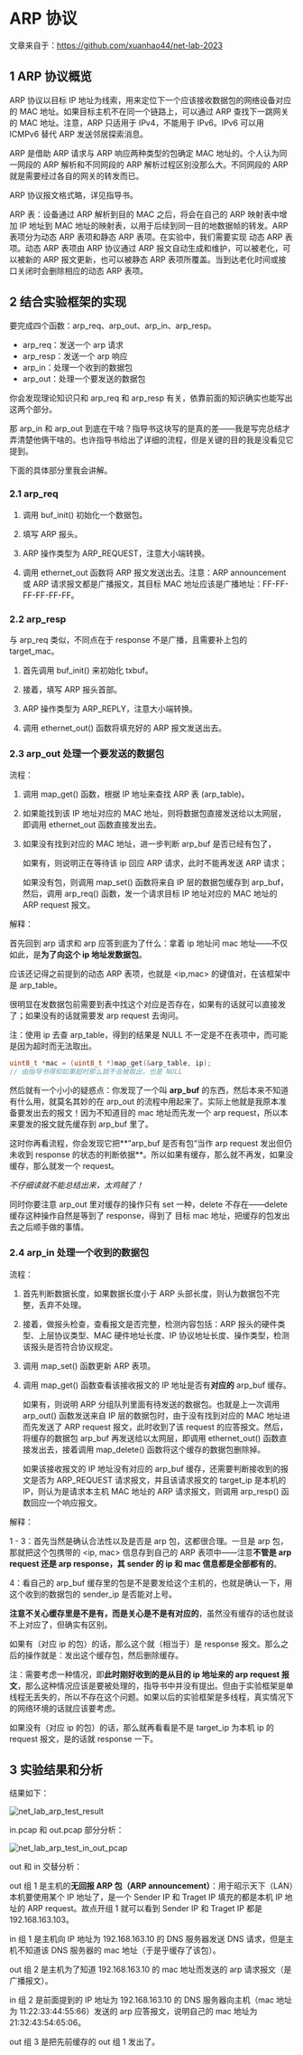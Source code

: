 # ARP 协议

文章来自于：https://github.com/xuanhao44/net-lab-2023

## 1 ARP 协议概览

ARP 协议以目标 IP 地址为线索，用来定位下一个应该接收数据包的网络设备对应的 MAC 地址。如果目标主机不在同一个链路上，可以通过 ARP 查找下一跳网关的 MAC 地址。注意，ARP 只适用于 IPv4，不能用于 IPv6。IPv6 可以用 ICMPv6 替代 ARP 发送邻居探索消息。

ARP 是借助 ARP 请求与 ARP 响应两种类型的包确定 MAC 地址的。个人认为同一网段的 ARP 解析和不同网段的 ARP 解析过程区别没那么大。不同网段的 ARP 就是需要经过各自的网关的转发而已。

ARP 协议报文格式略，详见指导书。

ARP 表：设备通过 ARP 解析到目的 MAC 之后，将会在自己的 ARP 映射表中增加 IP 地址到 MAC 地址的映射表，以用于后续到同一目的地数据帧的转发。ARP 表项分为动态 ARP 表项和静态 ARP 表项。在实验中，我们需要实现 动态 ARP 表项。动态 ARP 表项由 ARP 协议通过 ARP 报文自动生成和维护，可以被老化，可以被新的 ARP 报文更新，也可以被静态 ARP 表项所覆盖。当到达老化时间或接口关闭时会删除相应的动态 ARP 表项。

## 2 结合实验框架的实现

要完成四个函数：arp_req、arp_out、arp_in、arp_resp。

- arp_req：发送一个 arp 请求
- arp_resp：发送一个 arp 响应
- arp_in：处理一个收到的数据包
- arp_out：处理一个要发送的数据包

你会发现理论知识只和 arp_req 和 arp_resp 有关，依靠前面的知识确实也能写出这两个部分。

那 arp_in 和 arp_out 到底在干啥？指导书这块写的是真的差——我是写完总结才弄清楚他俩干啥的。也许指导书给出了详细的流程，但是关键的目的我是没看见它提到。

下面的具体部分里我会讲解。

### 2.1 arp_req

1. 调用 buf_init() 初始化一个数据包。

2. 填写 ARP 报头。

3. ARP 操作类型为 ARP_REQUEST，注意大小端转换。

4. 调用 ethernet_out 函数将 ARP 报文发送出去。注意：ARP announcement 或 ARP 请求报文都是广播报文，其目标 MAC 地址应该是广播地址：FF-FF-FF-FF-FF-FF。

### 2.2 arp_resp

与 arp_req 类似，不同点在于 response 不是广播，且需要补上包的 target_mac。

1. 首先调用 buf_init() 来初始化 txbuf。

2. 接着，填写 ARP 报头首部。

3. ARP 操作类型为 ARP_REPLY，注意大小端转换。

4. 调用 ethernet_out() 函数将填充好的 ARP 报文发送出去。

### 2.3 arp_out 处理一个要发送的数据包

流程：

1. 调用 map_get() 函数，根据 IP 地址来查找 ARP 表 (arp_table)。

2. 如果能找到该 IP 地址对应的 MAC 地址，则将数据包直接发送给以太网层，即调用 ethernet_out 函数直接发出去。

3. 如果没有找到对应的 MAC 地址，进一步判断 arp_buf 是否已经有包了，

   如果有，则说明正在等待该 ip 回应 ARP 请求，此时不能再发送 ARP 请求；

   如果没有包，则调用 map_set() 函数将来自 IP 层的数据包缓存到 arp_buf，然后，调用 arp_req() 函数，发一个请求目标 IP 地址对应的 MAC 地址的 ARP request 报文。

解释：

首先回到 arp 请求和 arp 应答到底为了什么：拿着 ip 地址问 mac 地址——不仅如此，是**为了向这个 ip 地址发数据包**。

应该还记得之前提到的动态 ARP 表项，也就是 <ip,mac> 的键值对，在该框架中是 arp_table。

很明显在发数据包前需要到表中找这个对应是否存在，如果有的话就可以直接发了；如果没有的话就需要发 arp request 去询问。

注：使用 ip 去查 arp_table，得到的结果是 NULL 不一定是不在表项中，而可能是因为超时而无法取出。

```c
uint8_t *mac = (uint8_t *)map_get(&arp_table, ip);
// 由指导书得知如果超时那么就不会被取出，也是 NULL
```

然后就有一个小小的疑惑点：你发现了一个叫 **arp_buf** 的东西，然后本来不知道有什么用，就莫名其妙的在 arp_out 的流程中用起来了。实际上他就是我原本准备要发出去的报文！因为不知道目的 mac 地址而先发一个 arp request，所以本来要发的报文就先缓存到 arp_buf 里了。

这时你再看流程，你会发现它把**”arp_buf 是否有包“当作 arp request 发出但仍未收到 response 的状态的判断依据**。所以如果有缓存，那么就不再发，如果没缓存，那么就发一个 request。

*不仔细读就不能总结出来，太鸡贼了！*

同时你要注意 arp_out 里对缓存的操作只有 set 一种，delete 不存在——delete 缓存这种操作自然是等到了 response，得到了 目标 mac 地址，把缓存的包发出去之后顺手做的事情。

### 2.4 arp_in 处理一个收到的数据包

流程：

1. 首先判断数据长度，如果数据长度小于 ARP 头部长度，则认为数据包不完整，丢弃不处理。

2. 接着，做报头检查，查看报文是否完整，检测内容包括：ARP 报头的硬件类型、上层协议类型、MAC 硬件地址长度、IP 协议地址长度、操作类型，检测该报头是否符合协议规定。

3. 调用 map_set() 函数更新 ARP 表项。

4. 调用 map_get() 函数查看该接收报文的 IP 地址是否有**对应的** arp_buf 缓存。

   如果有，则说明 ARP 分组队列里面有待发送的数据包。也就是上一次调用 arp_out() 函数发送来自 IP 层的数据包时，由于没有找到对应的 MAC 地址进而先发送了 ARP request 报文，此时收到了该 request 的应答报文。然后，将缓存的数据包 arp_buf 再发送给以太网层，即调用 ethernet_out() 函数直接发出去，接着调用 map_delete() 函数将这个缓存的数据包删除掉。

   如果该接收报文的 IP 地址没有对应的 arp_buf 缓存，还需要判断接收到的报文是否为 ARP_REQUEST 请求报文，并且该请求报文的 target_ip 是本机的 IP，则认为是请求本主机 MAC 地址的 ARP 请求报文，则调用 arp_resp() 函数回应一个响应报文。

解释：

1 - 3：首先当然是确认合法性以及是否是 arp 包，这都很合理。一旦是 arp 包，那就把这个包携带的 <ip, mac> 信息存到自己的 ARP 表项中——注意**不管是 arp request 还是 arp response，其 sender 的 ip 和 mac 信息都是全部都有的**。

4：看自己的 arp_buf 缓存里的包是不是要发给这个主机的，也就是确认一下，用这个收到的数据包的 sender_ip 是否能对上号。

**注意不关心缓存里是不是有，而是关心是不是有对应的**，虽然没有缓存的话也就谈不上对应了，但确实有区别。

如果有（对应 ip 的包）的话，那么这个就（相当于）是 response 报文。那么之后的操作就是：发出这个缓存包，然后删除缓存。

注：需要考虑一种情况，即**此时刚好收到的是从目的 ip 地址来的 arp request 报文**，那么这种情况应该是要被处理的，指导书中并没有提出。但由于实验框架是单线程无丢失的，所以不存在这个问题。如果以后的实验框架是多线程，真实情况下的网络环境的话就应该要考虑。

如果没有（对应 ip 的包）的话，那么就再看看是不是 target_ip 为本机 ip 的 request 报文，是的话就 response 一下。

## 3 实验结果和分析

结果如下：

![net_lab_arp_test_result](https://typora-1304621073.cos.ap-guangzhou.myqcloud.com/typora/net_lab/net_lab_arp_test_result.png)

in.pcap 和 out.pcap 部分分析：

![net_lab_arp_test_in_out_pcap](https://typora-1304621073.cos.ap-guangzhou.myqcloud.com/typora/net_lab/net_lab_arp_test_in_out_pcap.png)

out 和 in 交替分析：

out 组 1 是主机的**无回报 ARP 包（ARP announcement）**：用于昭示天下（LAN）本机要使用某个 IP 地址了，是一个 Sender IP 和 Traget IP 填充的都是本机 IP 地址的 ARP request。故点开组 1 就可以看到 Sender IP 和 Traget IP 都是 192.168.163.103。

in 组 1 是主机向 IP 地址为 192.168.163.10 的 DNS 服务器发送 DNS 请求，但是主机不知道该 DNS 服务器的 mac 地址（于是乎缓存了该包）。

out 组 2 是主机为了知道 192.168.163.10 的 mac 地址而发送的 arp 请求报文（是广播报文）。

in 组 2 是前面提到的 IP 地址为 192.168.163.10 的 DNS 服务器向主机（mac 地址为 11:22:33:44:55:66）发送的 arp 应答报文，说明自己的 mac 地址为 21:32:43:54:65:06。

out 组 3 是把先前缓存的 out 组 1 发出了。
